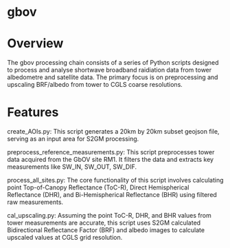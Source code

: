 # gbov

# Overview
The gbov processing chain consists of a series of Python scripts designed to process and analyse shortwave broadband raidiation data from tower albedometre and satellite data. The primary focus is on preprocessing and upscaling BRF/albedo from tower to CGLS coarse resolutions.

# Features

create_AOIs.py: This script generates a 20km by 20km subset geojson file, serving as an input area for S2GM processing.

preprocess_reference_measurements.py: This script preprocesses tower data acquired from the GbOV site RM1. It filters the data and extracts key measurements like SW_IN, SW_OUT, SW_DIF.

process_all_sites.py: The core functionality of this script involves calculating point Top-of-Canopy Reflectance (ToC-R), Direct Hemispherical Reflectance (DHR), and Bi-Hemispherical Reflectance (BHR) using filtered raw measurements.

cal_upscaling.py: Assuming the point ToC-R, DHR, and BHR values from tower measurements are accurate, this script uses S2GM calculated Bidirectional Reflectance Factor (BRF) and albedo images to calculate upscaled values at CGLS grid resolution.

